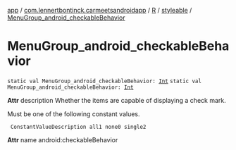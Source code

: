 [app](../../../index.md) / [com.lennertbontinck.carmeetsandroidapp](../../index.md) / [R](../index.md) / [styleable](index.md) / [MenuGroup_android_checkableBehavior](./-menu-group_android_checkable-behavior.md)

# MenuGroup_android_checkableBehavior

`static val MenuGroup_android_checkableBehavior: `[`Int`](https://kotlinlang.org/api/latest/jvm/stdlib/kotlin/-int/index.html)
`static val MenuGroup_android_checkableBehavior: `[`Int`](https://kotlinlang.org/api/latest/jvm/stdlib/kotlin/-int/index.html)

**Attr**
description Whether the items are capable of displaying a check mark.

Must be one of the following constant values.

     ConstantValueDescription all1 none0 single2

**Attr**
name android:checkableBehavior

